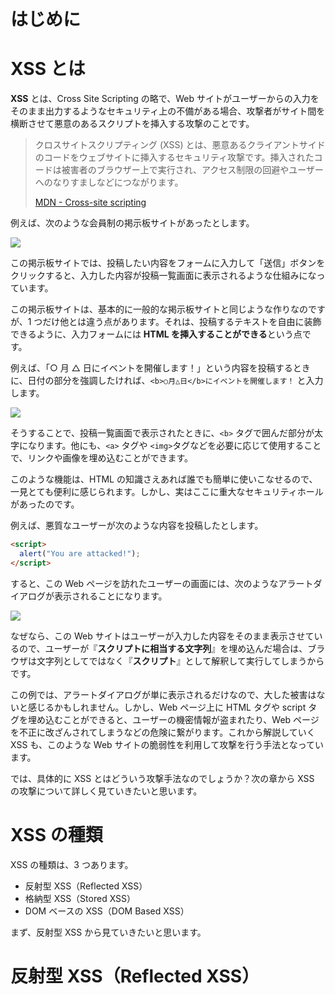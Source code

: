 # はじめに

# XSS とは

**XSS** とは、Cross Site Scripting の略で、Web サイトがユーザーからの入力をそのまま出力するようなセキュリティ上の不備がある場合、攻撃者がサイト間を横断させて悪意のあるスクリプトを挿入する攻撃のことです。

> クロスサイトスクリプティング (XSS) とは、悪意あるクライアントサイドのコードをウェブサイトに挿入するセキュリティ攻撃です。挿入されたコードは被害者のブラウザー上で実行され、アクセス制限の回避やユーザーへのなりすましなどにつながります。
>
> [MDN - Cross-site scripting](https://developer.mozilla.org/ja/docs/Glossary/Cross-site_scripting)

例えば、次のような会員制の掲示板サイトがあったとします。

![](https://storage.googleapis.com/zenn-user-upload/f458edd5bc1d-20220528.png)

この掲示板サイトでは、投稿したい内容をフォームに入力して「送信」ボタンをクリックすると、入力した内容が投稿一覧画面に表示されるような仕組みになっています。

この掲示板サイトは、基本的に一般的な掲示板サイトと同じような作りなのですが、1 つだけ他とは違う点があります。それは、投稿するテキストを自由に装飾できるように、入力フォームには **HTML を挿入することができる**という点です。

例えば、「○ 月 △ 日にイベントを開催します！」という内容を投稿するときに、日付の部分を強調したければ、`<b>○月△日</b>にイベントを開催します！` と入力します。

![](https://storage.googleapis.com/zenn-user-upload/08485123133e-20220528.png)

そうすることで、投稿一覧画面で表示されたときに、`<b>` タグで囲んだ部分が太字になります。他にも、`<a>` タグや `<img>`タグなどを必要に応じて使用することで、リンクや画像を埋め込むことができます。

このような機能は、HTML の知識さえあれば誰でも簡単に使いこなせるので、一見とても便利に感じられます。しかし、実はここに重大なセキュリティホールがあったのです。

例えば、悪質なユーザーが次のような内容を投稿したとします。

```html
<script>
  alert("You are attacked!");
</script>
```

すると、この Web ページを訪れたユーザーの画面には、次のようなアラートダイアログが表示されることになります。

![](https://storage.googleapis.com/zenn-user-upload/6c320eb2b847-20220528.png)

なぜなら、この Web サイトはユーザーが入力した内容をそのまま表示させているので、ユーザーが『**スクリプトに相当する文字列**』を埋め込んだ場合は、ブラウザは文字列としてではなく『**スクリプト**』として解釈して実行してしまうからです。

この例では、アラートダイアログが単に表示されるだけなので、大した被害はないと感じるかもしれません。しかし、Web ページ上に HTML タグや script タグを埋め込むことができると、ユーザーの機密情報が盗まれたり、Web ページを不正に改ざんされてしまうなどの危険に繋がります。これから解説していく XSS も、このような Web サイトの脆弱性を利用して攻撃を行う手法となっています。

では、具体的に XSS とはどういう攻撃手法なのでしょうか？次の章から XSS の攻撃について詳しく見ていきたいと思います。

# XSS の種類

XSS の種類は、3 つあります。

- 反射型 XSS（Reflected XSS）
- 格納型 XSS（Stored XSS）
- DOM ベースの XSS（DOM Based XSS）

まず、反射型 XSS から見ていきたいと思います。

# 反射型 XSS（Reflected XSS）
